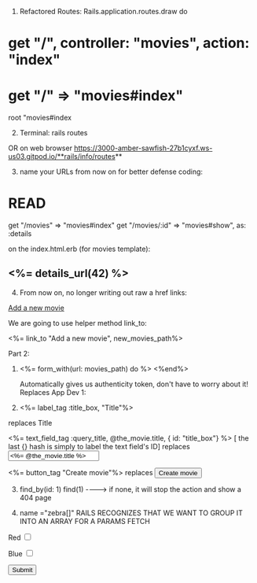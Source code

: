 1) Refactored Routes:
Rails.application.routes.draw do
  # get "/", controller: "movies", action: "index" 
  # get "/" => "movies#index" 
  root "movies#index

2) Terminal:
rails routes

OR on web browser
https://3000-amber-sawfish-27b1cyxf.ws-us03.gitpod.io/**rails/info/routes**


3) name your URLs from now on for better defense coding:
# READ
  get "/movies" => "movies#index"
  get "/movies/:id" => "movies#show", as: :details
  
 on the index.html.erb (for movies template):
 <h2>
  <%= details_url(42) %>
</h2>

4) From now on, no longer writing out raw a href links:

  <a href="<%=new_movies_path%>">Add a new movie</a>
  
 We are going to use helper method link_to:

<%= link_to "Add a new movie", new_movies_path%>


Part 2:

1) <%= form_with(url: movies_path) do %>
    <%end%>
    
    Automatically gives us authenticity token, don't have to worry about it!
    Replaces App Dev 1:
    
    <form action="<%= movies_path%>" method="post">
    <input name="authenticity_token" value="<%= form_authenticity_token %>" type="hidden">
  
2) <%= label_tag :title_box, "Title"%>
    
  replaces
      <label for="title_box">
      Title
      </label>
  
  <%= text_field_tag :query_title, @the_movie.title, { id: "title_box"} %>   [ the last {} hash is simply to label the text field's ID] 
   replaces
      <input type="text" id="title_box" name="query_title" value="<%= @the_movie.title %>">

  <%= button_tag "Create movie"%>
    replaces
    <button> Create movie </button>
  
3) find_by(id: 1)
   find(1) ----> if none, it will stop the action and show a 404 page
 
4) name ="zebra[]" RAILS RECOGNIZES THAT WE WANT TO GROUP IT INTO AN ARRAY FOR A PARAMS FETCH 
  <form>

  <label>Red</label>
  <input type="checkbox" name="zebra[]" value="red">

  <label>Blue</label>
  <input type="checkbox" name="zebra[]" value="blue">

  <button>Submit</button>
  </form>
 
